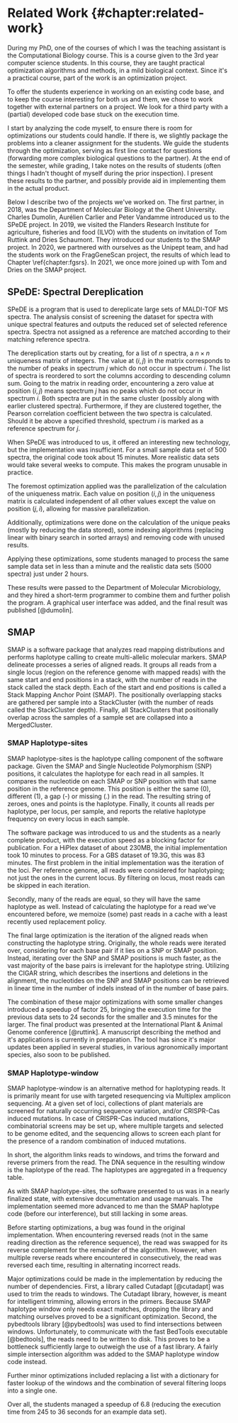 # Related Work {#chapter:related-work}

During my PhD, one of the courses of which I was the teaching assistant
is the Computational Biology course. This is a course given to the
3rd year computer science students. In this course, they are taught
practical optimization algorithms and methods, in a mild biological
context. Since it's a practical course, part of the work is an
optimization project.

To offer the students experience in working on an existing code base,
and to keep the course interesting for both us and them, we chose to
work together with external partners on a project. We look for a third
party with a (partial) developed code base stuck on the execution time.

I start by analyzing the code myself, to ensure there is room for
optimizations our students could handle. If there is, we slightly
package the problems into a cleaner assignment for the students. We
guide the students through the optimization, serving as first line
contact for questions (forwarding more complex biological questions to
the partner). At the end of the semester, while grading, I take notes on
the results of students (often things I hadn't thought of myself during
the prior inspection). I present these results to the partner, and
possibly provide aid in implementing them in the actual product.

<!-- TODO Carolien 40 -->

Below I describe two of the projects we've worked on. The first
partner, in 2018, was the Department of Molecular Biology at the Ghent
University. Charles Dumolin, Aurélien Carlier and Peter Vandamme
introduced us to the SPeDE project. In 2019, we visited the Flanders
Research Institute for agriculture, fisheries and food (ILVO) with
the students on invitation of Tom Ruttink and Dries Schaumont. They
introduced our students to the SMAP project. In 2020, we partnered
with ourselves as the Unipept team, and had the students work on
the FragGeneScan project, the results of which lead to Chapter
\ref{chapter:fgsrs}. In 2021, we once more joined up with Tom and Dries
on the SMAP project.

## SPeDE: Spectral Dereplication

SPeDE is a program that is used to dereplicate large sets of MALDI-TOF
MS spectra. The analysis consist of screening the dataset for spectra
with unique spectral features and outputs the reduced set of selected
reference spectra. Spectra not assigned as a reference are matched
according to their matching reference spectra.

The dereplication starts out by creating, for a list of $n$ spectra,
a $n \times n$ uniqueness matrix of integers. The value at $(i, j)$ in
the matrix corresponds to the number of peaks in spectrum $j$ which
do not occur in spectrum $i$. The list of spectra is reordered to
sort the columns according to descending column sum. Going to the
matrix in reading order, encountering a zero value at position $(i, j)$
means spectrum $j$ has no peaks which do not occur in spectrum $i$.
Both spectra are put in the same cluster (possibly along with earlier
clustered spectra). Furthermore, if they are clustered together, the
Pearson correlation coefficient between the two spectra is calculated.
Should it be above a specified threshold, spectrum $i$ is marked as a
reference spectrum for $j$.

When SPeDE was introduced to us, it offered an interesting new
technology, but the implementation was insufficient. For a small sample
data set of 500 spectra, the original code took about 15 minutes. More
realistic data sets would take several weeks to compute. This makes the
program unusable in practice.

The foremost optimization applied was the parallelization of the
calculation of the uniqueness matrix. Each value on position $(i,
j)$ in the uniqueness matrix is calculated independent of all other
values except the value on position $(j, i)$, allowing for massive
parallelization.

Additionally, optimizations were done on the calculation of the unique
peaks (mostly by reducing the data stored), some indexing algorithms
(replacing linear with binary search in sorted arrays) and removing code
with unused results.

Applying these optimizations, some students managed to process the same
sample data set in less than a minute and the realistic data sets (5000
spectra) just under 2 hours.

These results were passed to the Department of Molecular Microbiology,
and they hired a short-term programmer to combine them and further
polish the program. A graphical user interface was added, and the final
result was published [@dumolin].

## SMAP

<!-- TODO Carolien 42 -->

SMAP is a software package that analyzes read mapping distributions
and performs haplotype calling to create multi-allelic molecular
markers. SMAP delineate processes a series of aligned reads. It groups
all reads from a single locus (region on the reference genome with
mapped reads) with the same start and end positions in a stack, with
the number of reads in the stack called the stack depth. Each of the
start and end positions is called a Stack Mapping Anchor Point (SMAP).
The positionally overlapping stacks are gathered per sample into a
StackCluster (with the number of reads called the StackCluster depth).
Finally, all StackClusters that positionally overlap across the samples
of a sample set are collapsed into a MergedCluster.

### SMAP Haplotype-sites

SMAP haplotype-sites is the haplotype calling component of the software
package. Given the SMAP and Single Nucleotide Polymorphism (SNP)
positions, it calculates the haplotype for each read in all samples.
It compares the nucleotide on each SMAP or SNP position with that same
position in the reference genome. This position is either the same (0),
different (1), a gap (-) or missing (.) in the read. The resulting
string of zeroes, ones and points is the haplotype. Finally, it counts
all reads per haplotype, per locus, per sample, and reports the relative
haplotype frequency on every locus in each sample.

<!--
- pagina 38 & 76 (Marzougui & Renders) 
                           Dataset (GB)  Originele   Na optimalisatie Versnelling
4n ind HiPlex PE DOMtetra  0.0572         1m10.329s   0m7.420s         9.4783
4n ind HiPlex PE DOStetra  0.1159         1m09.047s   0m7.222s         9.5606
2n pools HiPlex PE         0.1438         3m13.870s   0m9.312s        20.8194
2n ind HiPlex PE           0.2336        11m18.590s  0m24.987s        27.1577
4n ind GBS PE DOMtetra     1.9           62m44.140s  3m14.171s        19.3857
2n ind GBS PE              3.1           49m15.363s  2m55.788s        16.8121
4n ind GBS PE DOStetra     3.9           61m48.741s  3m17.864s        18.7439
4n pools GBS PE            18.3          68m53.461s  2m59.557s        23.0203
2n pools GBS PE            19.3          83m42.120s  3m28.785s        24.0540
-->

The software package was introduced to us and the students as a nearly
complete product, with the execution speed as a blocking factor
for publication. For a HiPlex dataset of about 230MB, the initial
implementation took 10 minutes to process. For a GBS dataset of 19.3G,
this was 83 minutes. The first problem in the initial implementation
was the iteration of the loci. Per reference genome, all reads were
considered for haplotyping; not just the ones in the current locus. By
filtering on locus, most reads can be skipped in each iteration.

Secondly, many of the reads are equal, so they will have the same
haplotype as well. Instead of calculating the haplotype for a read we've
encountered before, we memoize (some) past reads in a cache with a least
recently used replacement policy.

The final large optimization is the iteration of the aligned reads
when constructing the haplotype string. Originally, the whole reads
were iterated over, considering for each base pair if it lies on a SNP
or SMAP position. Instead, iterating over the SNP and SMAP positions
is much faster, as the vast majority of the base pairs is irrelevant
for the haplotype string. Utilizing the CIGAR string, which describes
the insertions and deletions in the alignment, the nucleotides on the
SNP and SMAP positions can be retrieved in linear time in the number of
indels instead of in the number of base pairs.

The combination of these major optimizations with some smaller changes
introduced a speedup of factor 25, bringing the execution time for the
previous data sets to 24 seconds for the smaller and 3.5 minutes for
the larger. The final product was presented at the International Plant
& Animal Genome conference [@ruttink]. A manuscript describing the
method and it's applications is currently in preparation. The tool has
since it's major updates been applied in several studies, in various
agronomically important species, also soon to be published.

### SMAP Haplotype-window

SMAP haplotype-window is an alternative method for haplotyping reads.
It is primarily meant for use with targeted resequencing via Multiplex
amplicon sequencing. At a given set of loci, collections of plant
materials are screened for naturally occurring sequence variation,
and/or CRISPR-Cas induced mutations. In case of CRISPR-Cas induced
mutations, combinatorial screens may be set up, where multiple targets
and selected to be genome edited, and the sequencing allows to screen
each plant for the presence of a random combination of induced
mutations.

In short, the algorithm links reads to windows, and trims the forward
and reverse primers from the read. The DNA sequence in the resulting
window is the haplotype of the read. The haplotypes are aggregated in a
frequency table.

As with SMAP haplotype-sites, the software presented to us was in a
nearly finalized state, with extensive documentation and usage manuals.
The implementation seemed more advanced to me than the SMAP haplotype
code (before our interference), but still lacking in some areas.

Before starting optimizations, a bug was found in the original
implementation. When encountering reversed reads (not in the same
reading direction as the reference sequence), the read was swapped for
its reverse complement for the remainder of the algorithm. However, when
multiple reverse reads where encountered in consecutively, the read was
reversed each time, resulting in alternating incorrect reads.

Major optimizations could be made in the implementation by reducing the
number of dependencies. First, a library called Cutadapt [@cutadapt] was
used to trim the reads to windows. The Cutadapt library, however, is
meant for intelligent trimming, allowing errors in the primers. Because
SMAP haplotype window only needs exact matches, dropping the library and
matching ourselves proved to be a significant optimization. Second, the
pybedtools library [@pybedtools] was used to find intersections between
windows. Unfortunately, to communicate with the fast BedTools executable
[@bedtools], the reads need to be written to disk. This proves to be a
bottleneck sufficiently large to outweigh the use of a fast library. A
fairly simple intersection algorithm was added to the SMAP haplotype
window code instead.

Further minor optimizations included replacing a list with a dictionary
for faster lookup of the windows and the combination of several
filtering loops into a single one.

Over all, the students managed a speedup of 6.8 (reducing the execution
time from 245 to 36 seconds for an example data set).
